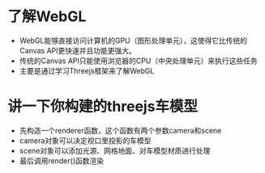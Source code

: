 # 了解WebGL
- WebGL能够直接访问计算机的GPU（图形处理单元），这使得它比传统的Canvas API更快速并且功能更强大。
- 传统的Canvas API只能使用浏览器的CPU（中央处理单元）来执行这些任务
- 主要是通过学习Threejs框架来了解WebGL
# 讲一下你构建的threejs车模型
- 先构造一个renderer函数，这个函数有两个参数camera和scene
- camera对象可以决定视口里投影的车模型
- scene对象可以添加光源、网格地面、对车模型材质进行处理
- 最后调用render()函数渲染



